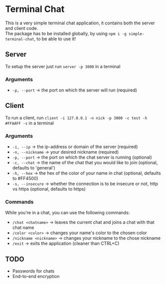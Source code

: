# Terminal Chat
This is a very simple terminal chat application, it contains both the server and client code.  
The package has to be installed globally, by using ```npm i -g simple-terminal-chat```, to be able to use it!

## Server
To setup the server just run ```server -p 3000``` in a terminal

### Arguments
- ```-p, --port``` -> the port on which the server will run (required)

## Client
To run a client, run ```client -i 127.0.0.1 -n nick -p 3000 -c test -h #FFAAFF -s``` in a terminal

### Arguments
- ```-i, --ip``` -> the ip-address or domain of the server (required)
- ```-n, --nickname``` -> your desired nickname (required)
- ```-p, --port``` -> the port on which the chat server is running (optional)
- ```-c, --chat``` -> the name of the chat that you would like to join (optional, defaults to 'general')
- ```-h, --hex``` -> the hex of the color of your name in chat (optional, defaults to #FF4500)
- ```-s, --insecure``` -> whether the connection is to be insecure or not, http vs https (optional, defaults to https)

### Commands
While you're in a chat, you can use the following commands:
- ```/chat <chatname>``` -> leaves the current chat and joins a chat with that chat name
- ```/color <color>``` -> changes your name's color to the chosen color
- ```/nickname <nickname>``` -> changes your nickname to the chose nickname
- ```/exit``` -> exits the application (cleaner than CTRL+C)

## TODO
- Passwords for chats
- End-to-end encryption
